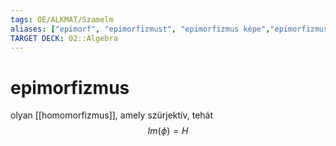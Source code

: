 ```yaml
---
tags: OE/ALKMAT/Szamelm 
aliases: ["epimorf", "epimorfizmust", "epimorfizmus képe","epimorfizmus képét","epimorfizmus magja","epimorfizmus magját" ]
TARGET DECK: 02::Algebra
---
```


# epimorfizmus
olyan [[homomorfizmus]], amely szürjektív, tehát
$$Im(\phi) = H$$
